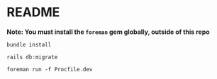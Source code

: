 # README

**Note: You must install the `foreman` gem globally, outside of this repo**

`bundle install`

`rails db:migrate`

`foreman run -f Procfile.dev`
